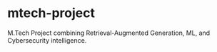 # mtech-project
M.Tech Project combining Retrieval-Augmented Generation, ML, and Cybersecurity intelligence.
